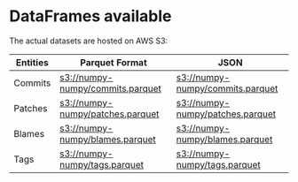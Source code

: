 # DataFrames available

The actual datasets are hosted on AWS S3:

Entities|Parquet Format|JSON
---|---|---
Commits|[s3://numpy-numpy/commits.parquet](https://s3.amazonaws.com/numpy-numpy/commits.parquet)|[s3://numpy-numpy/commits.parquet](https://s3.amazonaws.com/numpy-numpy/commits.parquet)
Patches|[s3://numpy-numpy/patches.parquet](https://s3.amazonaws.com/numpy-numpy/patches.parquet)|[s3://numpy-numpy/patches.parquet](https://s3.amazonaws.com/numpy-numpy/patches.parquet)
Blames|[s3://numpy-numpy/blames.parquet](https://s3.amazonaws.com/numpy-numpy/blames.parquet)|[s3://numpy-numpy/blames.parquet](https://s3.amazonaws.com/numpy-numpy/blames.parquet)
Tags|[s3://numpy-numpy/tags.parquet](https://s3.amazonaws.com/numpy-numpy/tags.parquet)|[s3://numpy-numpy/tags.parquet](https://s3.amazonaws.com/numpy-numpy/tags.parquet)
